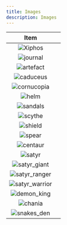 ```yaml
---
title: Images
description: Images
---
```


|                           Item                            |     |
| :-------------------------------------------------------: | :-- |
|          ![Xiphos](/img/khloe/items/xiphos.png)           |     |
|         ![journal](/img/khloe/items/journal.png)          |     |
|        ![artefact](/img/khloe/items/artefact.png)         |     |
|        ![caduceus](/img/khloe/items/caduceus.png)         |     |
|      ![cornucopia](/img/khloe/items/cornucopia.png)       |     |
|            ![helm](/img/khloe/items/helm.png)             |     |
|         ![sandals](/img/khloe/items/sandals.png)          |     |
|          ![scythe](/img/khloe/items/scythe.png)           |     |
|          ![shield](/img/khloe/items/shield.png)           |     |
|           ![spear](/img/khloe/items/spear.png)            |     |
|      ![centaur](/img/khloe/characters/centaur_x.png)      |     |
|         ![satyr](/img/khloe/characters/satyr.png)         |     |
|  ![satyr_giant](/img/khloe/characters/satyr_giant_x.png)  |     |
| ![satyr_ranger](/img/khloe/characters/satyr_ranger_x.png) |     |
| ![satyr_warrior](/img/khloe/characters/satyr_warrior.png) |     |
|    ![demon_king](/img/khloe/characters/demon_king.png)    |     |
|           ![chania](/img/khloe/maps/chania.jpg)           |     |
|       ![snakes_den](/img/khloe/maps/snakes_den.jpg)       |     |
